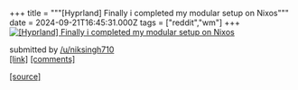 +++
title = """[Hyprland] Finally i completed my modular setup on Nixos"""
date = 2024-09-21T16:45:31.000Z
tags = ["reddit","wm"]
+++
[![[Hyprland] Finally i completed my modular setup on Nixos](https://preview.redd.it/hu9ihfjjy6qd1.png?width=640&crop=smart&auto=webp&s=ecf1145acc4d93052f5fa91169759bf0eeeac306 "[Hyprland] Finally i completed my modular setup on Nixos")](https://www.reddit.com/r/unixporn/comments/1fm78w8/hyprland_finally_i_completed_my_modular_setup_on/)

submitted by [/u/niksingh710](https://www.reddit.com/user/niksingh710)  
[\[link\]](https://i.redd.it/hu9ihfjjy6qd1.png) [\[comments\]](https://www.reddit.com/r/unixporn/comments/1fm78w8/hyprland_finally_i_completed_my_modular_setup_on/)

[[source]](https://www.reddit.com/r/unixporn/comments/1fm78w8/hyprland_finally_i_completed_my_modular_setup_on/)
